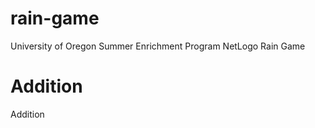 # rain-game
University of Oregon Summer Enrichment Program NetLogo Rain Game


# Addition

Addition
